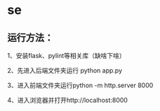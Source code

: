# se
## 运行方法：

1、安装flask、pylint等相关库（缺啥下啥）

2、先进入后端文件夹运行 python app.py

3、进入前端文件夹运行python -m http.server 8000

4、进入浏览器并打开http://localhost:8000
